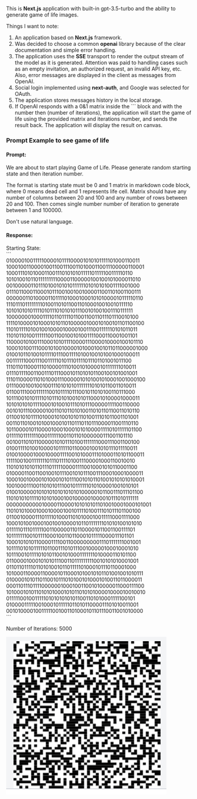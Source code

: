 This is **Next.js** application with built-in gpt-3.5-turbo and the ability to generate game of life images.

Things I want to note:
1. An application based on **Next.js** framework.
2. Was decided to choose a common **openai** library because of the clear documentation and simple error handling.
3. The application uses the **SSE** transport to render the output stream of the model as it is generated. Attention was paid to handling cases such as an empty invitation, an authorized request, an invalid API key, etc. Also, error messages are displayed in the client as messages from OpenAI.
4. Social login implemented using **next-auth**, and Google was selected for OAuth.
5. The application stores messages history in the local storage.
6. If OpenAI responds with a 0&1 matrix inside the ``` block and with the number then (number of iterations), the application will start the game of life using the provided matrix and iterations number, and sends the result back. The application will display the result on canvas.

### Prompt Example to see game of life

#### Prompt:
We are about to start playing Game of Life. Please generate random starting state and then iteration number.

The format is starting state must be 0 and 1 matrix in markdown code block, where 0 means dead cell and 1 represents life cell.
Matrix should have any number of columns between 20 and 100 and any number of rows between 20 and 100. Then comes single number number of iteration to generate between 1 and 100000.

Don't use natural language.

#### Response:
Starting State:<br>
\```<br>
01000010011111000010111100001010101111101000110011<br>
10001001100001001100111001101000110011100000110001<br>
10001110101000110011101010101111101111100111110110<br>
10101001011011111111100001100000100100101000011010<br>
00100000110111010010101011111101010101001111001000<br>
01110110001100010111001001001000011001101001100111<br>
00000011010000110111101000100010101000010111110110<br>
11101110111111110100110101100110100010010010111110<br>
10101010101111010111010101011100101001001110111111<br>
10000000100011110110111101100110011011101110010100<br>
11110100001010001010110100000100010100101101100100<br>
11010111101001001000010000100111001111110101011011<br>
11010110100111111001100100101001111000110001001101<br>
11000010100111000101011110000111000010000100101110<br>
10001010011100010100100001010001001011011000001000<br>
01001011010010111101110011110100100101001000100011<br>
00111111000111001111101011101111011101101001011100<br>
11101101100011101000011101001010000101111111010011<br>
01110111100110011101110001011010101100100101001001<br>
11101100001101010001110000010101001010001001000100<br>
01110001001001001110101010111111101010110011010011<br>
01100111000111111001011110111001011010100110111000<br>
10111001010111101011101010010101100010100001000011<br>
10101010101111000101001011101011100000111100110000<br>
00101011100000100110101101010011010110110011010110<br>
01100101011110100010100101011010011101011001101001<br>
00110110100101001000101101110110111000011001110110<br>
10110000101100001000100010101000011110101111101100<br>
01111101111111000111111001101101000000111001101110<br>
00100110101100000101011101001111111000111001100100<br>
01001111010010000101111101100001001010111011110011<br>
01001000010001000011110010100011101000110101100011<br>
11111001001111111011101111010011100001000110010010<br>
11010101010110111011111000011110010001010110001100<br>
01000011001100100101110010101110011100010001000011<br>
10001001000010100010101110010101101001010101010001<br>
10010001110011010101110010111111010100001001010101<br>
01001000001010101010101010100000101100111011101100<br>
11010101011110101010001001000001000010111010111111<br>
00000000000100001100001010101011010010001000101001<br>
11010101000100010000100101111010011101011101100100<br>
01100100001110111101000110101000100111110001111000<br>
10001010010001001001000010110111111101010100101010<br>
01111101110111110011000001101100001011001100111101<br>
10111111100101111000100110110001011111000011101101<br>
10001010101100001111001100000000011101111111001001<br>
10111101010111110110011101011100100000100010001010<br>
10111001011110101011001010001111111010000110101100<br>
01100001000101010111001101111111110010101010001001<br>
01101101111011010100101101111101000101110110001000<br>
10100011000011000010110001010010101101001001010111<br>
01000010101101100101110101001010001010011011000011<br>
00011011101111000000100010011001010000011000111100<br>
10100010101101010100010101101010100001000010010010<br>
01111100100111110101010101011001101010001111100101<br>
01000011111001000101111101101011000011101010011001<br>
00101000010011111001001101000101101110011001010000<br>
\```

Number of Iterations: 5000

![Local image](./game-of-life-example.png)
